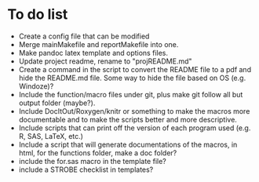 # To do list #

* Create a config file that can be modified
* Merge mainMakefile and reportMakefile into one.
* Make pandoc latex template and options files.
* Update project readme, rename to "projREADME.md"
* Create a command in the script to convert the README file to a pdf
  and hide the README.md file.  Some way to hide the file based on OS
  (e.g. Windoze)?
* Include the function/macro files under git, plus make git follow all
  but output folder (maybe?).
* Include DocItOut/Roxygen/knitr or something to make the macros more
  documentable and to make the scripts better and more descriptive.
* Include scripts that can print off the version of each program used
  (e.g. R, SAS, LaTeX, etc.)
* Include a script that will generate documentations of the macros, in
  html, for the functions folder, make a doc folder?
* include the for.sas macro in the template file? 
* include a STROBE checklist in templates?
